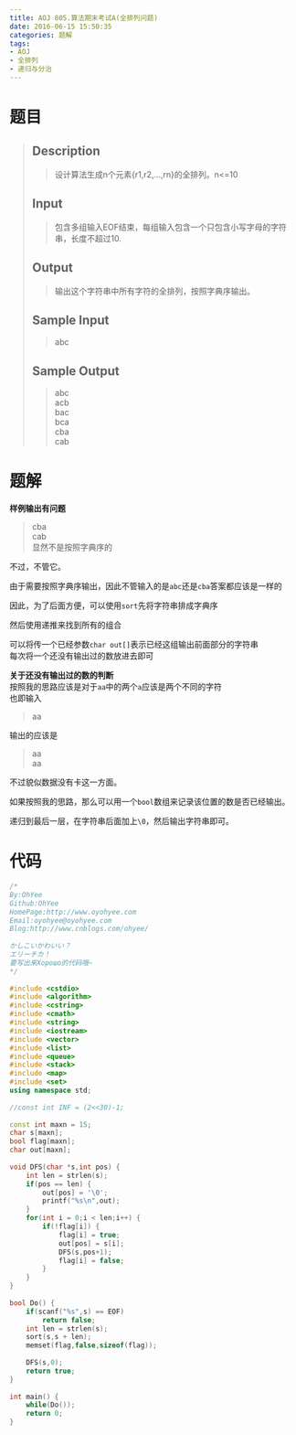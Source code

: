 ```yaml
---
title: AOJ 805.算法期末考试A(全排列问题)
date: 2016-06-15 15:50:35
categories: 题解
tags:
- AOJ
- 全排列
- 递归与分治
---
```

# 题目
> ## Description  
> > 设计算法生成n个元素{r1,r2,…,rn}的全排列。n<=10  
>   <!--more-->
> ## Input  
> > 包含多组输入EOF结束，每组输入包含一个只包含小写字母的字符串，长度不超过10.  
>   
> ## Output  
> > 输出这个字符串中所有字符的全排列，按照字典序输出。  
>   
> ## Sample Input  
> > abc  
>   
> ## Sample Output  
> > abc  
> > acb  
> > bac  
> > bca  
> > cba  
> > cab  

# 题解

**样例输出有问题**  
> cba  
> cab  
显然不是按照字典序的  

不过，不管它。  

由于需要按照字典序输出，因此不管输入的是`abc`还是`cba`答案都应该是一样的  

因此，为了后面方便，可以使用`sort`先将字符串排成字典序  

然后使用递推来找到所有的组合  

可以将传一个已经参数`char out[]`表示已经这组输出前面部分的字符串  
每次将一个还没有输出过的数放进去即可  

**关于还没有输出过的数的判断**  
按照我的思路应该是对于`aa`中的两个`a`应该是两个不同的字符  
也即输入

> aa  

输出的应该是  

> aa  
> aa  

不过貌似数据没有卡这一方面。  

如果按照我的思路，那么可以用一个`bool`数组来记录该位置的数是否已经输出。  

递归到最后一层，在字符串后面加上`\0`，然后输出字符串即可。  



# 代码
``` cpp 全排列 https://github.com/OhYee/ACM.github.io/blob/master/AOJ/805.%E7%AE%97%E6%B3%95%E6%9C%9F%E6%9C%AB%E8%80%83%E8%AF%95A.cpp 代码备份
/*
By:OhYee
Github:OhYee
HomePage:http://www.oyohyee.com
Email:oyohyee@oyohyee.com
Blog:http://www.cnblogs.com/ohyee/
 
かしこいかわいい？
エリーチカ！
要写出来Хорошо的代码哦~
*/
 
#include <cstdio>
#include <algorithm>
#include <cstring>
#include <cmath>
#include <string>
#include <iostream>
#include <vector>
#include <list>
#include <queue>
#include <stack>
#include <map>
#include <set>
using namespace std;
 
//const int INF = (2<<30)-1;
 
const int maxn = 15;
char s[maxn];
bool flag[maxn];
char out[maxn];
 
void DFS(char *s,int pos) {
    int len = strlen(s);
    if(pos == len) {
        out[pos] = '\0';
        printf("%s\n",out);
    }
    for(int i = 0;i < len;i++) {
        if(!flag[i]) {
            flag[i] = true;
            out[pos] = s[i];
            DFS(s,pos+1);
            flag[i] = false;
        }
    }
}
 
bool Do() {
    if(scanf("%s",s) == EOF)
        return false;
    int len = strlen(s);
    sort(s,s + len);
    memset(flag,false,sizeof(flag));
 
    DFS(s,0);
    return true;
}
 
int main() {
    while(Do());
    return 0;
}
```
